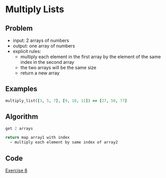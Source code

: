 # Multiply Lists

## Problem

- input: 2 arrays of numbers
- output: one array of numbers
- explicit rules:
  - multiply each element in the first array by the element of the same index in the second array
  - the two arrays will be the same size
  - return a new array

## Examples

```ruby
multiply_list([3, 5, 7], [9, 10, 11]) == [27, 50, 77]
```

## Algorithm

```ruby
get 2 arrays

return map array1 with index
  - multiply each element by same index of array2

```

## Code

[Exercise 8](/exercise_8.rb)